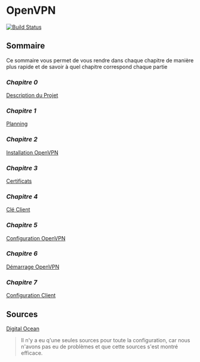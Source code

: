 # OpenVPN

[![Build Status](https://travis-ci.org/joemccann/dillinger.svg?branch=master)](https://travis-ci.org/joemccann/dillinger)

## Sommaire

Ce sommaire vous permet de vous rendre dans chaque chapitre de manière plus rapide et de savoir à quel chapitre correspond chaque partie

### _Chapitre 0_

[Description du Projet](https://github.com/x33lyS/VPN/tree/main/0_Description%20Projet)

### _Chapitre 1_

[Planning](https://github.com/x33lyS/VPN/tree/main/1_Planning)

### _Chapitre 2_

[Installation OpenVPN](https://github.com/x33lyS/VPN/tree/main/2_InstallationOpenVPN)

### _Chapitre 3_

[Certificats](https://github.com/x33lyS/VPN/tree/main/3_Certificat)

### _Chapitre 4_

[Clé Client](https://github.com/x33lyS/VPN/tree/main/4_Cl%C3%A9%20Client)

### _Chapitre 5_

[Configuration OpenVPN](https://github.com/x33lyS/VPN/tree/main/5_Configuration%20OpenVPN)

### _Chapitre 6_

[Démarrage OpenVPN](https://github.com/x33lyS/VPN/tree/main/6_D%C3%A9marrage%20OpenVPN)

### _Chapitre 7_

[Configuration Client](https://github.com/x33lyS/VPN/tree/main/7_Configuration%20Client)

## Sources

[Digital Ocean](https://www.digitalocean.com/community/tutorials/how-to-set-up-an-openvpn-server-on-ubuntu-18-04-fr)

>Il n'y a eu q'une seules sources pour toute la configuration, car nous n'avons pas eu de problèmes et que cette sources s'est montré efficace.
